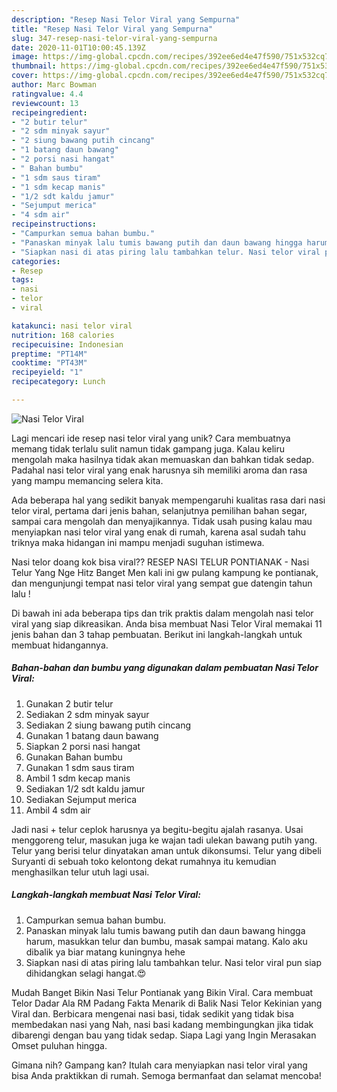 ```yaml
---
description: "Resep Nasi Telor Viral yang Sempurna"
title: "Resep Nasi Telor Viral yang Sempurna"
slug: 347-resep-nasi-telor-viral-yang-sempurna
date: 2020-11-01T10:00:45.139Z
image: https://img-global.cpcdn.com/recipes/392ee6ed4e47f590/751x532cq70/nasi-telor-viral-foto-resep-utama.jpg
thumbnail: https://img-global.cpcdn.com/recipes/392ee6ed4e47f590/751x532cq70/nasi-telor-viral-foto-resep-utama.jpg
cover: https://img-global.cpcdn.com/recipes/392ee6ed4e47f590/751x532cq70/nasi-telor-viral-foto-resep-utama.jpg
author: Marc Bowman
ratingvalue: 4.4
reviewcount: 13
recipeingredient:
- "2 butir telur"
- "2 sdm minyak sayur"
- "2 siung bawang putih cincang"
- "1 batang daun bawang"
- "2 porsi nasi hangat"
- " Bahan bumbu"
- "1 sdm saus tiram"
- "1 sdm kecap manis"
- "1/2 sdt kaldu jamur"
- "Sejumput merica"
- "4 sdm air"
recipeinstructions:
- "Campurkan semua bahan bumbu."
- "Panaskan minyak lalu tumis bawang putih dan daun bawang hingga harum, masukkan telur dan bumbu, masak sampai matang. Kalo aku dibalik ya biar matang kuningnya hehe"
- "Siapkan nasi di atas piring lalu tambahkan telur. Nasi telor viral pun siap dihidangkan selagi hangat.😍"
categories:
- Resep
tags:
- nasi
- telor
- viral

katakunci: nasi telor viral 
nutrition: 168 calories
recipecuisine: Indonesian
preptime: "PT14M"
cooktime: "PT43M"
recipeyield: "1"
recipecategory: Lunch

---
```



![Nasi Telor Viral](https://img-global.cpcdn.com/recipes/392ee6ed4e47f590/751x532cq70/nasi-telor-viral-foto-resep-utama.jpg)

Lagi mencari ide resep nasi telor viral yang unik? Cara membuatnya memang tidak terlalu sulit namun tidak gampang juga. Kalau keliru mengolah maka hasilnya tidak akan memuaskan dan bahkan tidak sedap. Padahal nasi telor viral yang enak harusnya sih memiliki aroma dan rasa yang mampu memancing selera kita.

Ada beberapa hal yang sedikit banyak mempengaruhi kualitas rasa dari nasi telor viral, pertama dari jenis bahan, selanjutnya pemilihan bahan segar, sampai cara mengolah dan menyajikannya. Tidak usah pusing kalau mau menyiapkan nasi telor viral yang enak di rumah, karena asal sudah tahu triknya maka hidangan ini mampu menjadi suguhan istimewa.

Nasi telor doang kok bisa viral?? RESEP NASI TELUR PONTIANAK - Nasi Telur Yang Nge Hitz Banget Men kali ini gw pulang kampung ke pontianak, dan mengunjungi tempat nasi telor viral yang sempat gue datengin tahun lalu !


Di bawah ini ada beberapa tips dan trik praktis dalam mengolah nasi telor viral yang siap dikreasikan. Anda bisa membuat Nasi Telor Viral memakai 11 jenis bahan dan 3 tahap pembuatan. Berikut ini langkah-langkah untuk membuat hidangannya.

<!--inarticleads1-->

##### Bahan-bahan dan bumbu yang digunakan dalam pembuatan Nasi Telor Viral:

1. Gunakan 2 butir telur
1. Sediakan 2 sdm minyak sayur
1. Sediakan 2 siung bawang putih cincang
1. Gunakan 1 batang daun bawang
1. Siapkan 2 porsi nasi hangat
1. Gunakan  Bahan bumbu
1. Gunakan 1 sdm saus tiram
1. Ambil 1 sdm kecap manis
1. Sediakan 1/2 sdt kaldu jamur
1. Sediakan Sejumput merica
1. Ambil 4 sdm air


Jadi nasi + telur ceplok harusnya ya begitu-begitu ajalah rasanya. Usai menggoreng telur, masukan juga ke wajan tadi ulekan bawang putih yang. Telur yang berisi telur dinyatakan aman untuk dikonsumsi. Telur yang dibeli Suryanti di sebuah toko kelontong dekat rumahnya itu kemudian menghasilkan telur utuh lagi usai. 

<!--inarticleads2-->

##### Langkah-langkah membuat Nasi Telor Viral:

1. Campurkan semua bahan bumbu.
1. Panaskan minyak lalu tumis bawang putih dan daun bawang hingga harum, masukkan telur dan bumbu, masak sampai matang. Kalo aku dibalik ya biar matang kuningnya hehe
1. Siapkan nasi di atas piring lalu tambahkan telur. Nasi telor viral pun siap dihidangkan selagi hangat.😍


Mudah Banget Bikin Nasi Telur Pontianak yang Bikin Viral. Cara membuat Telor Dadar Ala RM Padang Fakta Menarik di Balik Nasi Telor Kekinian yang Viral dan. Berbicara mengenai nasi basi, tidak sedikit yang tidak bisa membedakan nasi yang Nah, nasi basi kadang membingungkan jika tidak dibarengi dengan bau yang tidak sedap. Siapa Lagi yang Ingin Merasakan Omset puluhan hingga. 

Gimana nih? Gampang kan? Itulah cara menyiapkan nasi telor viral yang bisa Anda praktikkan di rumah. Semoga bermanfaat dan selamat mencoba!
